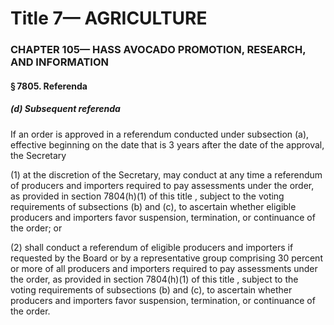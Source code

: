 
# Title 7— AGRICULTURE
### CHAPTER 105— HASS AVOCADO PROMOTION, RESEARCH, AND INFORMATION
#### § 7805. Referenda
##### (d) Subsequent referenda

If an order is approved in a referendum conducted under subsection (a), effective beginning on the date that is 3 years after the date of the approval, the Secretary

(1) at the discretion of the Secretary, may conduct at any time a referendum of producers and importers required to pay assessments under the order, as provided in section 7804(h)(1) of this title , subject to the voting requirements of subsections (b) and (c), to ascertain whether eligible producers and importers favor suspension, termination, or continuance of the order; or

(2) shall conduct a referendum of eligible producers and importers if requested by the Board or by a representative group comprising 30 percent or more of all producers and importers required to pay assessments under the order, as provided in section 7804(h)(1) of this title , subject to the voting requirements of subsections (b) and (c), to ascertain whether producers and importers favor suspension, termination, or continuance of the order.
